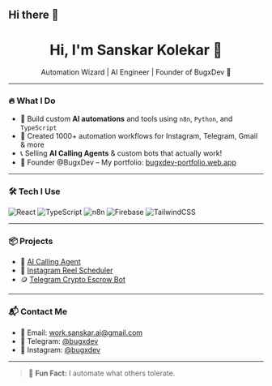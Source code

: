 ## Hi there 👋
<h1 align="center">Hi, I'm Sanskar Kolekar 👋</h1>
<p align="center">Automation Wizard | AI Engineer | Founder of BugxDev 🚀</p>

---

### 🔥 What I Do

- 🚀 Build custom **AI automations** and tools using `n8n`, `Python`, and `TypeScript`
- 🤖 Created 1000+ automation workflows for Instagram, Telegram, Gmail & more
- 📞 Selling **AI Calling Agents** & custom bots that actually work!
- 💼 Founder @BugxDev – My portfolio: [bugxdev-portfolio.web.app](https://bugxdev-portfolio.web.app)

---

### 🛠 Tech I Use

![React](https://img.shields.io/badge/-React-61DAFB?logo=react&logoColor=black&style=for-the-badge)
![TypeScript](https://img.shields.io/badge/-TypeScript-3178C6?logo=typescript&logoColor=white&style=for-the-badge)
![n8n](https://img.shields.io/badge/-n8n-ff7235?logo=n8n&logoColor=white&style=for-the-badge)
![Firebase](https://img.shields.io/badge/-Firebase-FFCA28?logo=firebase&logoColor=black&style=for-the-badge)
![TailwindCSS](https://img.shields.io/badge/-TailwindCSS-38B2AC?logo=tailwind-css&logoColor=white&style=for-the-badge)

---

### 📦 Projects

- 🔗 [AI Calling Agent](https://bugxdev-portfolio.web.app/projects/aicallingagent)
- 🧠 [Instagram Reel Scheduler](https://bugxdev-portfolio.web.app/projects/instagramreelsscheduler)
- 🪙 [Telegram Crypto Escrow Bot](https://bugxdev-portfolio.web.app/projects/telegramescrowbot)

---

### 📬 Contact Me

- 📩 Email: work.sanskar.ai@gmail.com  
- 💬 Telegram: [@bugxdev](https://t.me/bugxdev)
- 📸 Instagram: [@bugxdev](https://instagram.com/bugxdev)

---

> 🧊 **Fun Fact:** I automate what others tolerate.


<!--
**bugxdev/bugxdev** is a ✨ _special_ ✨ repository because its `README.md` (this file) appears on your GitHub profile.

Here are some ideas to get you started:

- 🔭 I’m currently working on ...
- 🌱 I’m currently learning ...
- 👯 I’m looking to collaborate on ...
- 🤔 I’m looking for help with ...
- 💬 Ask me about ...
- 📫 How to reach me: ...
- 😄 Pronouns: ...
- ⚡ Fun fact: ...
-->
